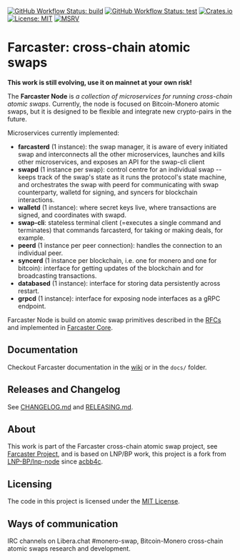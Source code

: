 [![GitHub Workflow Status: build](https://img.shields.io/github/actions/workflow/status/farcaster-project/farcaster-node/binaries.yml?branch=main)](https://github.com/farcaster-project/farcaster-node/actions/workflows/binaries.yml)
[![GitHub Workflow Status: test](https://img.shields.io/github/actions/workflow/status/farcaster-project/farcaster-node/test.yml?branch=main&label=tests)](https://github.com/farcaster-project/farcaster-node/actions/workflows/test.yml)
[![Crates.io](https://img.shields.io/crates/v/farcaster_node.svg)](https://crates.io/crates/farcaster_node)
[![License: MIT](https://img.shields.io/badge/License-MIT-yellow.svg)](https://opensource.org/licenses/MIT)
[![MSRV](https://img.shields.io/badge/MSRV-1.59.0-blue)](https://blog.rust-lang.org/2022/02/24/Rust-1.59.0.html)

# Farcaster: cross-chain atomic swaps

**This work is still evolving, use it on mainnet at your own risk!**

The **Farcaster Node** is _a collection of microservices for running cross-chain atomic swaps_. Currently, the node is focused on Bitcoin-Monero atomic swaps, but it is designed to be flexible and integrate new crypto-pairs in the future.

Microservices currently implemented:

- **farcasterd** (1 instance): the swap manager, it is aware of every initiated swap and interconnects all the other microservices, launches and kills other microservices, and exposes an API for the swap-cli client
- **swapd** (1 instance per swap): control centre for an individual swap -- keeps track of the swap's state as it runs the protocol's state machine, and orchestrates the swap with peerd for communicating with swap counterparty, walletd for signing, and syncers for blockchain interactions.
- **walletd** (1 instance): where secret keys live, where transactions are signed, and coordinates with swapd.
- **swap-cli**: stateless terminal client (=executes a single command and terminates) that commands farcasterd, for taking or making deals, for example.
- **peerd** (1 instance per peer connection): handles the connection to an individual peer.
- **syncerd** (1 instance per blockchain, i.e. one for monero and one for bitcoin): interface for getting updates of the blockchain and for broadcasting transactions.
- **databased** (1 instance): interface for storing data persistently across restart.
- **grpcd** (1 instance): interface for exposing node interfaces as a gRPC endpoint.

Farcaster Node is build on atomic swap primitives described in the [RFCs](https://github.com/farcaster-project/RFCs) and implemented in [Farcaster Core](https://github.com/farcaster-project/farcaster-core).

## Documentation

Checkout Farcaster documentation in the [wiki](https://github.com/farcaster-project/farcaster-node/wiki) or in the `docs/` folder.

## Releases and Changelog

See [CHANGELOG.md](CHANGELOG.md) and [RELEASING.md](RELEASING.md).

## About

This work is part of the Farcaster cross-chain atomic swap project, see [Farcaster Project](https://github.com/farcaster-project), and is based on LNP/BP work, this project is a fork from [LNP-BP/lnp-node](https://github.com/LNP-BP/lnp-node) since [acbb4c](https://github.com/farcaster-project/farcaster-node/commit/acbb4c467695dc3d1c02b88be97e9a6e2d434435).

## Licensing

The code in this project is licensed under the [MIT License](LICENSE).

## Ways of communication

IRC channels on Libera.chat \#monero-swap, Bitcoin-Monero cross-chain atomic swaps research and development.
